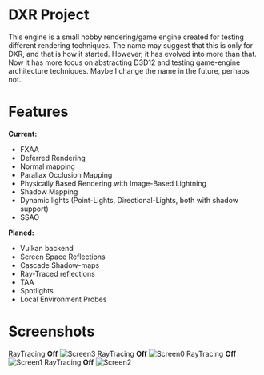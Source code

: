 # DXR Project
This engine is a small hobby rendering/game engine created for testing different rendering techniques. The name may suggest that this is only for DXR, and that is how it started. However, it has evolved into more than that. Now it has more focus on abstracting D3D12 and testing game-engine architecture techniques. Maybe I change the name in the future, perhaps not.

# Features
**Current:**
* FXAA
* Deferred Rendering
* Normal mapping
* Parallax Occlusion Mapping
* Physically Based Rendering with Image-Based Lightning
* Shadow Mapping
* Dynamic lights (Point-Lights, Directional-Lights, both with shadow support)
* SSAO

**Planed:**
* Vulkan backend
* Screen Space Reflections
* Cascade Shadow-maps
* Ray-Traced reflections
* TAA
* Spotlights
* Local Environment Probes

# Screenshots
RayTracing **Off**
![Screen3](Screenshots/screen3.png? "Screen3")
RayTracing **Off**
![Screen0](Screenshots/screen0.png? "Screen0")
RayTracing **Off**
![Screen1](Screenshots/screen1.png? "Screen1")
RayTracing **Off**
![Screen2](Screenshots/screen2.png? "Screen2")
